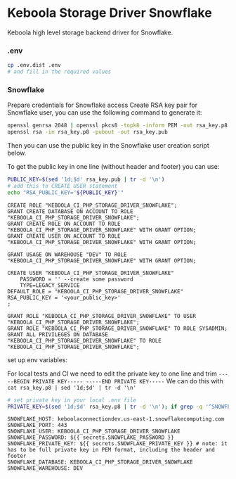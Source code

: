 # Keboola Storage Driver Snowflake

Keboola high level storage backend driver for Snowflake.


### .env

```bash
cp .env.dist .env
# and fill in the required values
```

### Snowflake

Prepare credentials for Snowflake access
Create RSA key pair for Snowflake user, you can use the following command to generate it:

```bash
openssl genrsa 2048 | openssl pkcs8 -topk8 -inform PEM -out rsa_key.p8 -nocrypt
openssl rsa -in rsa_key.p8 -pubout -out rsa_key.pub
```

Then you can use the public key in the Snowflake user creation script below.

To get the public key in one line (without header and footer) you can use:
```bash
PUBLIC_KEY=$(sed '1d;$d' rsa_key.pub | tr -d '\n')
# add this to CREATE USER statement
echo "RSA_PUBLIC_KEY='${PUBLIC_KEY}'"
```

```snowflake
CREATE ROLE "KEBOOLA_CI_PHP_STORAGE_DRIVER_SNOWFLAKE";
GRANT CREATE DATABASE ON ACCOUNT TO ROLE "KEBOOLA_CI_PHP_STORAGE_DRIVER_SNOWFLAKE";
GRANT CREATE ROLE ON ACCOUNT TO ROLE "KEBOOLA_CI_PHP_STORAGE_DRIVER_SNOWFLAKE" WITH GRANT OPTION;
GRANT CREATE USER ON ACCOUNT TO ROLE "KEBOOLA_CI_PHP_STORAGE_DRIVER_SNOWFLAKE" WITH GRANT OPTION;

GRANT USAGE ON WAREHOUSE "DEV" TO ROLE "KEBOOLA_CI_PHP_STORAGE_DRIVER_SNOWFLAKE" WITH GRANT OPTION;

CREATE USER "KEBOOLA_CI_PHP_STORAGE_DRIVER_SNOWFLAKE"
    PASSWORD = '' --create some password
    TYPE=LEGACY_SERVICE
DEFAULT_ROLE = "KEBOOLA_CI_PHP_STORAGE_DRIVER_SNOWFLAKE"
RSA_PUBLIC_KEY = '<your_public_key>'
;

GRANT ROLE "KEBOOLA_CI_PHP_STORAGE_DRIVER_SNOWFLAKE" TO USER "KEBOOLA_CI_PHP_STORAGE_DRIVER_SNOWFLAKE";
GRANT ROLE "KEBOOLA_CI_PHP_STORAGE_DRIVER_SNOWFLAKE" TO ROLE SYSADMIN;
GRANT ALL PRIVILEGES ON DATABASE "KEBOOLA_CI_PHP_STORAGE_DRIVER_SNOWFLAKE" TO ROLE "KEBOOLA_CI_PHP_STORAGE_DRIVER_SNOWFLAKE";
```

set up env variables:

For local tests and CI we need to edit the private key to one line and trim `-----BEGIN PRIVATE KEY----- -----END PRIVATE KEY-----` We can do this with `cat rsa_key.p8 | sed '1d;$d' | tr -d '\n'`
```bash
# set private key in your local .env file
PRIVATE_KEY=$(sed '1d;$d' rsa_key.p8 | tr -d '\n'); if grep -q '^SNOWFLAKE_PRIVATE_KEY=' .env; then sed -i "s|^SNOWFLAKE_PRIVATE_KEY=.*|SNOWFLAKE_PRIVATE_KEY=\"$PRIVATE_KEY\"|" .env; else echo "SNOWFLAKE_PRIVATE_KEY=\"$PRIVATE_KEY\"" >> .env; fi
```

```dotenv
SNOWFLAKE_HOST: keboolaconnectiondev.us-east-1.snowflakecomputing.com
SNOWFLAKE_PORT: 443
SNOWFLAKE_USER: KEBOOLA_CI_PHP_STORAGE_DRIVER_SNOWFLAKE
SNOWFLAKE_PASSWORD: ${{ secrets.SNOWFLAKE_PASSWORD }}
SNOWFLAKE_PRIVATE_KEY: ${{ secrets.SNOWFLAKE_PRIVATE_KEY }} # note: it has to be full private key in PEM format, including the header and footer
SNOWFLAKE_DATABASE: KEBOOLA_CI_PHP_STORAGE_DRIVER_SNOWFLAKE
SNOWFLAKE_WAREHOUSE: DEV
```
